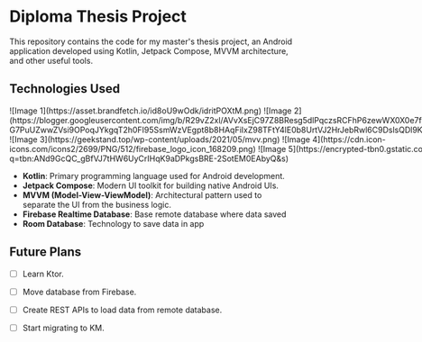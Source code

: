 # Diploma Thesis Project

This repository contains the code for my master's thesis project, an Android application developed
using Kotlin,
Jetpack Compose, MVVM architecture, and other useful tools.

## Technologies Used

<div style="display:flex">
![Image 1](https://asset.brandfetch.io/id8oU9wOdk/idritPOXtM.png)
![Image 2](https://blogger.googleusercontent.com/img/b/R29vZ2xl/AVvXsEjC97Z8BResg5dlPqczsRCFhP6zewWX0X0e7fVPG-G7PuUZwwZVsi9OPoqJYkgqT2h0FI95SsmWzVEgpt8b8HAqFiIxZ98TFtY4lE0b8UrtVJ2HrJebRwl6C9DslsQDl9KnBIrdHS6LtkY/s1600/jetpack+compose+icon_RGB.png)
![Image 3](https://geekstand.top/wp-content/uploads/2021/05/mvv.png)
![Image 4](https://cdn.icon-icons.com/icons2/2699/PNG/512/firebase_logo_icon_168209.png)
![Image 5](https://encrypted-tbn0.gstatic.com/images?q=tbn:ANd9GcQC_gBfVJ7tHW6UyCrIHqK9aDPkgsBRE-2SotEM0EAbyQ&s)
</div>

- **Kotlin**: Primary programming language used for Android development.
- **Jetpack Compose**: Modern UI toolkit for building native Android UIs.
- **MVVM (Model-View-ViewModel)**: Architectural pattern used to separate the UI from the business
  logic.
- **Firebase Realtime Database**: Base remote database where data saved
- **Room Database**: Technology to save data in app

## Future Plans

- [ ] Learn Ktor.
- [ ] Move database from Firebase.
- [ ] Create REST APIs to load data from remote database.
- [ ] Start migrating to KM.

